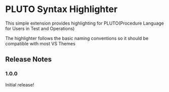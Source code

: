 # PLUTO Syntax Highlighter

This simple extension provides highlighting for PLUTO(Procedure Language for Users in Test and Operations)

The highlighter follows the basic naming conventions so it should be compatible with most VS Themes

## Release Notes

### 1.0.0

Initial release!

